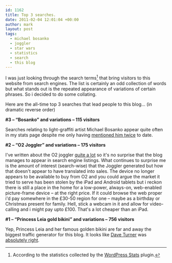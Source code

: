 ```yaml
---
id: 1162
title: Top 3 searches.
date: 2011-02-04 12:01:04 +00:00
author: mark
layout: post
tags:
  - michael bosanko
  - joggler
  - star wars
  - statistics
  - search
  - this blog
---
```

I was just looking through the search terms[^fn-cite] that bring visitors to this website from search engines. The list is certainly an odd collection of words but what stands out is the repeated appearance of variations of certain phrases. So i decided to do some collating.

Here are the all-time top 3 searches that lead people to this blog&#8230; (in dramatic reverse order)

**#3 &#8211; &#8220;Bosanko&#8221; and variations &#8211; 115 visitors**

Searches relating to light-graffiti artist Michael Bosanko appear quite often in my stats page despite me only having [mentioned him twice](http://www.sallonoroff.co.uk/blog/tags/#bosanko/) to date.

**#2 &#8211; &#8220;O2 Joggler&#8221; and variations &#8211; 175 visitors**

I've written about the O2 joggler [quite a lot](http://www.sallonoroff.co.uk/blog/tags/#joggler/) so it's no surprise that the blog manages to appear in search engine listings. What continues to surprise me is the amount of interest (search-wise) that the Joggler generated but how that doesn't appear to have translated into sales. The device no longer appears to be available to buy from O2 and you could argue the market it tried to serve has been stolen by the iPad and Android tablets but i reckon there is still a place in the home for a low-power, always-on, web-enabled picture-frame device &#8211; at the right price. If it could browse the web proper i'd pay somewhere in the £30-50 region for one &#8211; maybe as a birthday or Christmas present for family. Hell, stick a webcam in it and allow for video-calling and i might pay upto £100. That's a lot cheaper than an iPad.

**#1 &#8211; &#8220;Princess Leia gold bikini&#8221; and variations &#8211; 756 visitors**

Yep, Princess Leia and her famous golden bikini are far and away the biggest traffic generator for this blog. It looks like [Dave Turner](http://armyofdave.com/) was [absolutely right](http://www.sallonoroff.co.uk/blog/2009/09/this-is-a-call/).

[^fn-cite]: According to the statistics collected by the [WordPress Stats](http://wordpress.org/extend/plugins/stats/) plugin.
